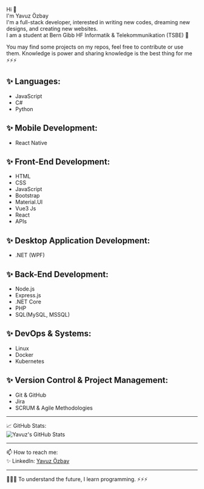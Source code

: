 Hi 👋  
I'm Yavuz Özbay  
I'm a full-stack developer, interested in writing new codes, dreaming new designs, and creating new websites.  
I am a student at Bern Gibb HF Informatik & Telekommunikation (TSBE) 🌱  

You may find some projects on my repos, feel free to contribute or use them. Knowledge is power and sharing knowledge is the best thing for me ⚡⚡⚡  

✨ Languages:  
---------------------------------------------------------------------------------------------------------------  
- JavaScript
- C# 
- Python   

✨ Mobile Development:  
---------------------------------------------------------------------------------------------------------------  
- React Native  

✨ Front-End Development:  
---------------------------------------------------------------------------------------------------------------  
- HTML  
- CSS  
- JavaScript  
- Bootstrap  
- Material.UI
- Vue3 Js
- React  
- APIs 
  
✨ Desktop Application Development:  
---------------------------------------------------------------------------------------------------------------  
- .NET (WPF)  

✨ Back-End Development:  
---------------------------------------------------------------------------------------------------------------  
- Node.js  
- Express.js  
- .NET Core
- PHP
- SQL(MySQL, MSSQL)
  
✨ DevOps & Systems:  
---------------------------------------------------------------------------------------------------------------  
- Linux  
- Docker  
- Kubernetes  

✨ Version Control & Project Management:  
---------------------------------------------------------------------------------------------------------------  
- Git & GitHub  
- Jira  
- SCRUM & Agile Methodologies  

---------------------------------------------------------------------------------------------------------------  

📈 GitHub Stats:  
![Yavuz's GitHub Stats](https://github-readme-stats.vercel.app/api?username=yavuzoz&show_icons=true&theme=radical)  

---------------------------------------------------------------------------------------------------------------  

📫 How to reach me:  
✨ LinkedIn: [Yavuz Özbay](https://www.linkedin.com/in/yavuz-özbay-01739b1b1)  

---------------------------------------------------------------------------------------------------------------  

🌱🌱🌱 To understand the future, I learn programming. ⚡⚡⚡  

